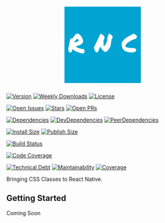 <h1 align="center">
	<br>
	<a href="https://github.com/Prefinem/react-native-classes"><img src="https://raw.githubusercontent.com/Prefinem/react-native-classes/master/docs/logo.png" alt="react-native-classes" width="200"></a>
	<br>
<!--
https://prefinem.com/simple-icon-generator/#eyJiYWNrZ3JvdW5kQ29sb3IiOiIjMDBhNGQzIiwiYm9yZGVyQ29sb3IiOiIjRkZGRkZGIiwiYm9yZGVyV2lkdGgiOiIwIiwiZXhwb3J0U2l6ZSI6NTEyLCJleHBvcnRpbmciOnRydWUsImZvbnRGYW1pbHkiOiJQZXJtYW5lbnQgTWFya2VyIiwiZm9udFBvc2l0aW9uIjoiNjAiLCJmb250U2l6ZSI6IjM0IiwiZm9udFdlaWdodCI6IjMwMCIsImltYWdlIjoiIiwiaW1hZ2VNYXNrIjoiIiwiaW1hZ2VTaXplIjo1MCwic2hhcGUiOiJzcXVhcmUiLCJ0ZXh0IjoiUiBOIENcbiJ9
-->
</h1>

<!-- NPM -->

[![Version](https://flat.badgen.net/npm/v/react-native-classes)](https://npmjs.org/package/react-native-classes)
[![Weekly Downloads](https://flat.badgen.net/npm/dw/react-native-classes)](https://npmjs.org/package/react-native-classes)
[![License](https://flat.badgen.net/npm/license/react-native-classes)](https://npmjs.org/package/react-native-classes)

<!-- GitHub -->

[![Open Issues](https://flat.badgen.net/github/open-issues/Prefinem/react-native-classes)](https://github.com/Prefinem/react-native-classes)
[![Stars](https://flat.badgen.net/github/stars/Prefinem/react-native-classes)](https://github.com/Prefinem/react-native-classes)
[![Open PRs](https://flat.badgen.net/github/open-prs/Prefinem/react-native-classes)](https://github.com/Prefinem/react-native-classes)

<!-- Dependencies -->

[![Dependencies](https://flat.badgen.net/david/dep/Prefinem/react-native-classes)](https://david-dm.org/Prefinem/react-native-classes)
[![DevDependencies](https://flat.badgen.net/david/dev/Prefinem/react-native-classes)](https://david-dm.org/Prefinem/react-native-classes?type=dev)
[![PeerDependencies](https://flat.badgen.net/david/peer/Prefinem/react-native-classes)](https://david-dm.org/Prefinem/react-native-classes?type=peer)

<!-- PackagePhobia -->

[![Install Size](https://flat.badgen.net/packagephobia/install/react-native-classes)](https://packagephobia.now.sh/result?p=react-native-classes)
[![Publish Size](https://flat.badgen.net/packagephobia/publish/react-native-classes)](https://packagephobia.now.sh/result?p=react-native-classes)

<!-- Travis -->

[![Build Status](https://flat.badgen.net/travis/Prefinem/react-native-classes)](https://travis-ci.com/Prefinem/react-native-classes)

<!-- CodeCov -->

[![Code Coverage](https://flat.badgen.net/codecov/c/github/Prefinem/react-native-classes)](https://codecov.io/gh/Prefinem/react-native-classes)

<!-- CodeClimate -->

[![Technical Debt](https://flat.badgen.net/codeclimate/tech-debt/Prefinem/react-native-classes)](https://codeclimate.com/github/Prefinem/react-native-classes)
[![Maintainability](https://flat.badgen.net/codeclimate/maintainability/Prefinem/react-native-classes)](https://codeclimate.com/github/Prefinem/react-native-classes)
[![Coverage](https://flat.badgen.net/codeclimate/coverage/Prefinem/react-native-classes)](https://codeclimate.com/github/Prefinem/react-native-classes)

Bringing CSS Classes to React Native.

## Getting Started

Coming Soon
